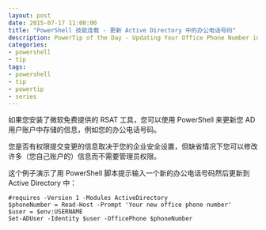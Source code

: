 ```yaml
---
layout: post
date: 2015-07-17 11:00:00
title: "PowerShell 技能连载 - 更新 Active Directory 中的办公电话号码"
description: PowerTip of the Day - Updating Your Office Phone Number in Active Directory
categories:
- powershell
- tip
tags:
- powershell
- tip
- powertip
- series
---
```

如果您安装了微软免费提供的 RSAT 工具，您可以使用 PowerShell 来更新您 AD 用户账户中存储的信息，例如您的办公电话号码。

您是否有权限提交变更的信息取决于您的企业安全设置，但缺省情况下您可以修改许多（您自己账户的）信息而不需要管理员权限。

这个例子演示了用 PowerShell 脚本提示输入一个新的办公电话号码然后更新到 Active Directory 中：

    #requires -Version 1 -Modules ActiveDirectory
    $phoneNumber = Read-Host -Prompt 'Your new office phone number'
    $user = $env:USERNAME
    Set-ADUser -Identity $user -OfficePhone $phoneNumber

<!--本文国际来源：[Updating Your Office Phone Number in Active Directory](http://community.idera.com/powershell/powertips/b/tips/posts/updating-your-office-phone-number-in-active-directory)-->
